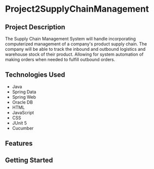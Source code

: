 # Project2SupplyChainManagement

## Project Description
The Supply Chain Management System will handle incorporating computerized management of a company's product supply chain. The company will be able to track the inbound and outbound logistics and warehouse stock of their product. Allowing for system automation of making orders when needed to fulfill outbound orders.

## Technologies Used
* Java
* Spring Data
* Spring Web
* Oracle DB
* HTML
* JavaScript
* CSS
* JUnit 5
* Cucumber

## Features

## Getting Started

